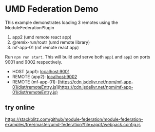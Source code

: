 # UMD Federation Demo

This example demonstrates loading 3 remotes using the ModuleFederationPlugin
1. app2 (umd remote react app)
2. @remix-run/routr (umd remote library)
3. mf-app-01 (mf remote react app)


Run `npm run start`. This will build and serve both `app1` and `app2` on ports 9001 and 9002 respectively.

- HOST (app1): [localhost:9001](http://localhost:9001)
- REMOTE (app2): [localhost:9002](http://localhost:9002/main.js)
- REMOTE (mf-app-01): [https://cdn.jsdelivr.net/npm/mf-app-01/dist/remoteEntry.js](https://cdn.jsdelivr.net/npm/mf-app-01/dist/remoteEntry.js)

## try online

https://stackblitz.com/github/module-federation/module-federation-examples/tree/master/umd-federation?file=app1/webpack.config.js
